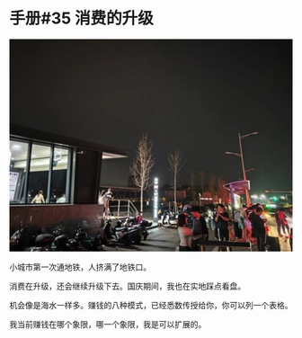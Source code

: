 # 手册#35 消费的升级

 ![](img/627ac667-5f32-4db0-9d8b-47c39dd644ba.jpg)
 
小城市第一次通地铁，人挤满了地铁口。

消费在升级，还会继续升级下去。国庆期间，我也在实地踩点看盘。

机会像是海水一样多。赚钱的八种模式，已经悉数传授给你，你可以列一个表格。

我当前赚钱在哪个象限，哪一个象限，我是可以扩展的。